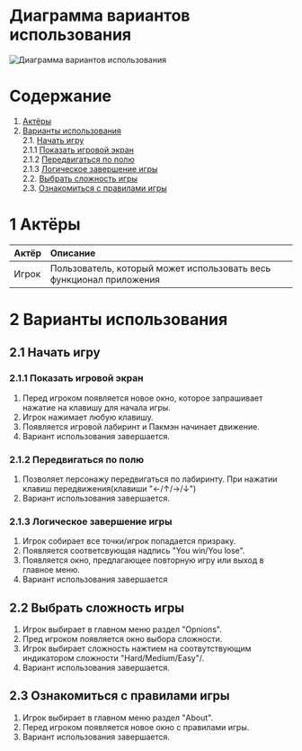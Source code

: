 # Диаграмма вариантов использования

![Диаграмма вариантов использования](https://github.com/Kyrsor/Alien-Invasion/blob/master/Images/Diagrams/UseCase.png)

# Содержание

1. [Актёры](#1) <br>
2. [Варианты использования](#2) <br>
    2.1. [Начать игру](#2.1) <br>
      2.1.1 [Показать игровой экран](#2.1.1) <br>
      2.1.2 [Передвигаться по полю](#2.1.2) <br>
      2.1.3 [Логическое завершение игры](#2.1.3) <br>
    2.2. [Выбрать сложность игры](#2.2) <br>
    2.3. [Ознакомиться с правилами игры](#2.3) <br>
    
        
 <a name="1"/>
 
 # 1 Актёры
 
| Актёр | Описание |
|:--|:--|
| Игрок | Пользователь, который может использовать весь функционал приложения |

<a name="2"/>

# 2 Варианты использования

<a name="2.1"/>

## 2.1 Начать игру

<a name="2.1.1"/>

### 2.1.1 Показать игровой экран
1. Перед игроком появляется новое окно, которое запрашивает нажатие на клавишу для начала игры.<br>
2. Игрок нажимает любую клавишу.<br>
3. Появляется игровой лабиринт и Пакмэн начинает движение.
4. Вариант использования завершается.

<a name="2.1.2"/>

### 2.1.2 Передвигаться по полю
1. Позволяет персонажу передвигаться по лабиринту. При нажатии клавиш передвижения(клавиши "←/↑/→/↓")
2. Вариант использования завершается.

<a name="2.1.3"/>

### 2.1.3 Логическое завершение игры
1. Игрок собирает все точки/игрок попадается призраку. 
2. Появляется соответсвующая надпись "You win/You lose".
3. Появляется окно, предлагающее повторную игру или выход в главное меню.
4. Вариант использования завершается

<a name="2.2"/>

## 2.2 Выбрать сложность игры
1. Игрок выбирает в главном меню раздел "Opnions".
2. Пред игроком появляется окно выбора сложности.
3. Игрок выбирает сложность нажтием на соотвутствующим индикатором сложности "Hard/Medium/Easy"/.
4. Вариант использования завершается.

<a name="2.3"/>

## 2.3 Ознакомиться с правилами игры
1. Игрок выбирает в главном меню раздел "About".
2. Перед игроком появляется новое окно с правилами игры.<br>
3. Вариант использования завершается.
